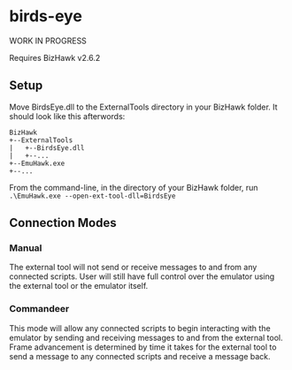 # birds-eye
WORK IN PROGRESS

Requires BizHawk v2.6.2

## Setup
Move BirdsEye.dll to the ExternalTools directory in your BizHawk folder.
It should look like this afterwords:

```
BizHawk
+--ExternalTools
|   +--BirdsEye.dll
|   +--...
+--EmuHawk.exe
+--...
```

From the command-line, in the directory of your BizHawk folder, run 
`.\EmuHawk.exe --open-ext-tool-dll=BirdsEye`

## Connection Modes

### Manual
The external tool will not send or receive messages to and from any connected scripts. User will still have
full control over the emulator using the external tool or the emulator itself.

### Commandeer
This mode will allow any connected scripts to begin interacting with the emulator by sending and receiving
messages to and from the external tool. Frame advancement is determined by time it takes for the external tool
to send a message to any connected scripts and receive a message back.